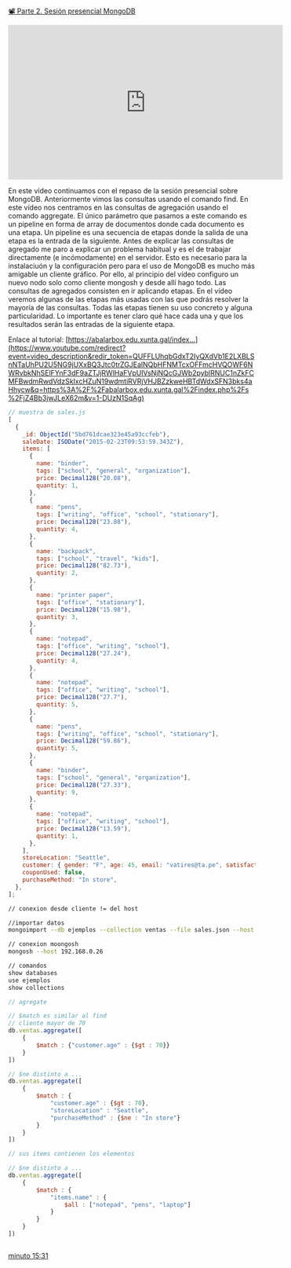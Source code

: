 
[📽️ Parte 2. Sesión presencial MongoDB](https://www.youtube.com/watch?v=1-DUzN1SqAg)

<iframe width="560" height="315" src="https://www.youtube.com/embed/1-DUzN1SqAg?si=RdaMW1pD9XrlN8Vu" title="YouTube video player" frameborder="0" allow="accelerometer; autoplay; clipboard-write; encrypted-media; gyroscope; picture-in-picture; web-share" allowfullscreen></iframe>

En este vídeo continuamos con el repaso de la sesión presencial sobre MongoDB. Anteriormente vimos las consultas usando el comando find. En este vídeo nos centramos en las consultas de agregación usando el comando aggregate. El único parámetro que pasamos a este comando es un pipeline en forma de array de documentos donde cada documento es una etapa. Un pipeline es una secuencia de etapas donde la salida de una etapa es la entrada de la siguiente. Antes de explicar las consultas de agregado me paro a explicar un problema habitual y es el de trabajar directamente (e incómodamente) en el servidor. Esto es necesario para la instalaciuón y la configuración pero para el uso de MongoDB es mucho más amigable un cliente gráfico. Por ello, al principio del vídeo configuro un nuevo nodo solo como cliente mongosh y desde allí hago todo. Las consultas de agregados consisten en ir aplicando etapas. En el vídeo veremos algunas de las etapas más usadas con las que podrás resolver la mayoría de las consultas. Todas las etapas tienen su uso concreto y alguna particularidad. Lo importante es tener claro qué hace cada una y que los resultados serán las entradas de la siguiente etapa.

Enlace al tutorial: [https://abalarbox.edu.xunta.gal/index...](https://www.youtube.com/redirect?event=video_description&redir_token=QUFFLUhqbGdxT2IyQXdVb1E2LXBLSnNTaUhPU2U5NG9jUXxBQ3Jtc0trZGJEalNQbHFNMTcxOFFmcHVQOWF6NWRvbkNhSElFYnF3dF9aZTJjRWlHaFVpUlVsNjNQcGJWb2pyblRNUC1nZkFCMFBwdmRwdVdzSkIxcHZuN19wdmtiRVRjVHJBZzkweHBTdWdxSFN3bks4aHhycw&q=https%3A%2F%2Fabalarbox.edu.xunta.gal%2Findex.php%2Fs%2FjZ4Bb3jwJLeX62m&v=1-DUzN1SqAg)


```js
// muestra de sales.js
[
  {
    _id: ObjectId("5bd761dcae323e45a93ccfeb"),
    saleDate: ISODate("2015-02-23T09:53:59.343Z"),
    items: [
      {
        name: "binder",
        tags: ["school", "general", "organization"],
        price: Decimal128("20.08"),
        quantity: 1,
      },
      {
        name: "pens",
        tags: ["writing", "office", "school", "stationary"],
        price: Decimal128("23.08"),
        quantity: 4,
      },
      {
        name: "backpack",
        tags: ["school", "travel", "kids"],
        price: Decimal128("82.73"),
        quantity: 2,
      },
      {
        name: "printer paper",
        tags: ["office", "stationary"],
        price: Decimal128("15.98"),
        quantity: 3,
      },
      {
        name: "notepad",
        tags: ["office", "writing", "school"],
        price: Decimal128("27.24"),
        quantity: 4,
      },
      {
        name: "notepad",
        tags: ["office", "writing", "school"],
        price: Decimal128("27.7"),
        quantity: 5,
      },
      {
        name: "pens",
        tags: ["writing", "office", "school", "stationary"],
        price: Decimal128("59.86"),
        quantity: 5,
      },
      {
        name: "binder",
        tags: ["school", "general", "organization"],
        price: Decimal128("27.33"),
        quantity: 9,
      },
      {
        name: "notepad",
        tags: ["office", "writing", "school"],
        price: Decimal128("13.59"),
        quantity: 1,
      },
    ],
    storeLocation: "Seattle",
    customer: { gender: "F", age: 45, email: "vatires@ta.pe", satisfaction: 3 },
    couponUsed: false,
    purchaseMethod: "In store",
  },
];
```


```bash
// conexion desde cliente != del host

//importar datos
mongoimport --db ejemplos --collection ventas --file sales.json --host 192.168.0.26

// conexion moongosh
mongosh --host 192.168.0.26

// comandos
show databases
use ejemplos
show collections
```

```js
// agregate

// $match es similar al find
// cliente mayor de 70
db.ventas.aggregate([
	{
		$match : {"customer.age" : {$gt : 70}}
	}
])

// $ne distinto a ...
db.ventas.aggregate([
	{
		$match : {
			"customer.age" : {$gt : 70},
			"storeLocation" : "Seattle",
			"purchaseMethod" : {$ne : "In store"}
		}
	}
])

// sus items contienen los elementos

// $ne distinto a ...
db.ventas.aggregate([
	{
		$match : {
			"items.name" : { 
				$all : ["notepad", "pens", "laptop"]
			}
		}
	}
])



```

[ minuto 15:31](https://youtu.be/1-DUzN1SqAg?si=kSzAjLJNP6i5yule&t=931)

